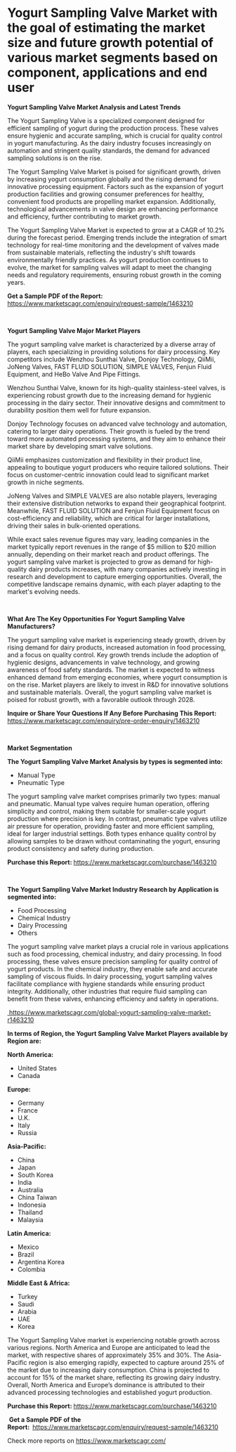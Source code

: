 <p><h1>Yogurt Sampling Valve Market with the goal of estimating the market size and future growth potential of various market segments based on component, applications and end user</h1></p><p><strong>Yogurt Sampling Valve Market Analysis and Latest Trends</strong></p>
<p><p>The Yogurt Sampling Valve is a specialized component designed for efficient sampling of yogurt during the production process. These valves ensure hygienic and accurate sampling, which is crucial for quality control in yogurt manufacturing. As the dairy industry focuses increasingly on automation and stringent quality standards, the demand for advanced sampling solutions is on the rise.</p><p>The Yogurt Sampling Valve Market is poised for significant growth, driven by increasing yogurt consumption globally and the rising demand for innovative processing equipment. Factors such as the expansion of yogurt production facilities and growing consumer preferences for healthy, convenient food products are propelling market expansion. Additionally, technological advancements in valve design are enhancing performance and efficiency, further contributing to market growth.</p><p>The Yogurt Sampling Valve Market is expected to grow at a CAGR of 10.2% during the forecast period. Emerging trends include the integration of smart technology for real-time monitoring and the development of valves made from sustainable materials, reflecting the industry's shift towards environmentally friendly practices. As yogurt production continues to evolve, the market for sampling valves will adapt to meet the changing needs and regulatory requirements, ensuring robust growth in the coming years.</p></p>
<p><strong>Get a Sample PDF of the Report:&nbsp;</strong> <a href="https://www.marketscagr.com/enquiry/request-sample/1463210?utm_campaign=3533&utm_medium=2&utm_source=Github&utm_content=ia&utm_term=12042025&utm_id=yogurt-sampling-valve">https://www.marketscagr.com/enquiry/request-sample/1463210</a></p>
<p>&nbsp;</p>
<p><strong>Yogurt Sampling Valve Major Market Players</strong></p>
<p><p>The yogurt sampling valve market is characterized by a diverse array of players, each specializing in providing solutions for dairy processing. Key competitors include Wenzhou Sunthai Valve, Donjoy Technology, QiiMii, JoNeng Valves, FAST FLUID SOLUTION, SIMPLE VALVES, Fenjun Fluid Equipment, and HeBo Valve And Pipe Fittings. </p><p>Wenzhou Sunthai Valve, known for its high-quality stainless-steel valves, is experiencing robust growth due to the increasing demand for hygienic processing in the dairy sector. Their innovative designs and commitment to durability position them well for future expansion. </p><p>Donjoy Technology focuses on advanced valve technology and automation, catering to larger dairy operations. Their growth is fueled by the trend toward more automated processing systems, and they aim to enhance their market share by developing smart valve solutions.</p><p>QiiMii emphasizes customization and flexibility in their product line, appealing to boutique yogurt producers who require tailored solutions. Their focus on customer-centric innovation could lead to significant market growth in niche segments.</p><p>JoNeng Valves and SIMPLE VALVES are also notable players, leveraging their extensive distribution networks to expand their geographical footprint. Meanwhile, FAST FLUID SOLUTION and Fenjun Fluid Equipment focus on cost-efficiency and reliability, which are critical for larger installations, driving their sales in bulk-oriented operations.</p><p>While exact sales revenue figures may vary, leading companies in the market typically report revenues in the range of $5 million to $20 million annually, depending on their market reach and product offerings. The yogurt sampling valve market is projected to grow as demand for high-quality dairy products increases, with many companies actively investing in research and development to capture emerging opportunities. Overall, the competitive landscape remains dynamic, with each player adapting to the market's evolving needs.</p></p>
<p>&nbsp;</p>
<p><strong>What Are The Key Opportunities For Yogurt Sampling Valve Manufacturers?</strong></p>
<p><p>The yogurt sampling valve market is experiencing steady growth, driven by rising demand for dairy products, increased automation in food processing, and a focus on quality control. Key growth trends include the adoption of hygienic designs, advancements in valve technology, and growing awareness of food safety standards. The market is expected to witness enhanced demand from emerging economies, where yogurt consumption is on the rise. Market players are likely to invest in R&D for innovative solutions and sustainable materials. Overall, the yogurt sampling valve market is poised for robust growth, with a favorable outlook through 2028.</p></p>
<p><strong>Inquire or Share Your Questions If Any Before Purchasing This Report:</strong> <a href="https://www.marketscagr.com/enquiry/pre-order-enquiry/1463210?utm_campaign=3533&utm_medium=2&utm_source=Github&utm_content=ia&utm_term=12042025&utm_id=yogurt-sampling-valve">https://www.marketscagr.com/enquiry/pre-order-enquiry/1463210</a></p>
<p>&nbsp;</p>
<p><strong>Market Segmentation</strong></p>
<p><strong>The Yogurt Sampling Valve Market Analysis by types is segmented into:</strong></p>
<p><ul><li>Manual Type</li><li>Pneumatic Type</li></ul></p>
<p><p>The yogurt sampling valve market comprises primarily two types: manual and pneumatic. Manual type valves require human operation, offering simplicity and control, making them suitable for smaller-scale yogurt production where precision is key. In contrast, pneumatic type valves utilize air pressure for operation, providing faster and more efficient sampling, ideal for larger industrial settings. Both types enhance quality control by allowing samples to be drawn without contaminating the yogurt, ensuring product consistency and safety during production.</p></p>
<p><strong>Purchase this Report:&nbsp;</strong><a href="https://www.marketscagr.com/purchase/1463210?utm_campaign=3533&utm_medium=2&utm_source=Github&utm_content=ia&utm_term=12042025&utm_id=yogurt-sampling-valve">https://www.marketscagr.com/purchase/1463210</a></p>
<p>&nbsp;</p>
<p><strong>The Yogurt Sampling Valve Market Industry Research by Application is segmented into:</strong></p>
<p><ul><li>Food Processing</li><li>Chemical Industry</li><li>Dairy Processing</li><li>Others</li></ul></p>
<p><p>The yogurt sampling valve market plays a crucial role in various applications such as food processing, chemical industry, and dairy processing. In food processing, these valves ensure precision sampling for quality control of yogurt products. In the chemical industry, they enable safe and accurate sampling of viscous fluids. In dairy processing, yogurt sampling valves facilitate compliance with hygiene standards while ensuring product integrity. Additionally, other industries that require fluid sampling can benefit from these valves, enhancing efficiency and safety in operations.</p></p>
<p><a href="https://www.marketscagr.com/global-yogurt-sampling-valve-market-r1463210?utm_campaign=3533&utm_medium=2&utm_source=Github&utm_content=ia&utm_term=12042025&utm_id=yogurt-sampling-valve">&nbsp;https://www.marketscagr.com/global-yogurt-sampling-valve-market-r1463210</a></p>
<p><strong>In terms of Region, the Yogurt Sampling Valve Market Players available by Region are:</strong></p>
<p>
    <p> <strong> North America: </strong>
        <ul>
            <li>United States</li>
            <li>Canada</li>
        </ul>
        </p> 
    <p> <strong> Europe: </strong>
        <ul>
            <li>Germany</li>
            <li>France</li>
            <li>U.K.</li>
            <li>Italy</li>
            <li>Russia</li>
        </ul>
        </p> 
    <p> <strong> Asia-Pacific: </strong>
        <ul>
            <li>China</li>
            <li>Japan</li>
            <li>South Korea</li>
            <li>India</li>
            <li>Australia</li>
            <li>China Taiwan</li>
            <li>Indonesia</li>
            <li>Thailand</li>
            <li>Malaysia</li>
        </ul>
        </p> 
    <p> <strong> Latin America: </strong>
        <ul>
            <li>Mexico</li>
            <li>Brazil</li>
            <li>Argentina Korea</li>
            <li>Colombia</li>
        </ul>
        </p> 
    <p> <strong> Middle East & Africa: </strong>
        <ul>
            <li>Turkey</li>
            <li>Saudi</li>
            <li>Arabia</li>
            <li>UAE</li>
            <li>Korea</li>
        </ul>
    </p>
    </p>
<p><p>The Yogurt Sampling Valve market is experiencing notable growth across various regions. North America and Europe are anticipated to lead the market, with respective shares of approximately 35% and 30%. The Asia-Pacific region is also emerging rapidly, expected to capture around 25% of the market due to increasing dairy consumption. China is projected to account for 15% of the market share, reflecting its growing dairy industry. Overall, North America and Europe’s dominance is attributed to their advanced processing technologies and established yogurt production.</p></p>
<p><strong>Purchase this Report: </strong><a href="https://www.marketscagr.com/purchase/1463210?utm_campaign=3533&utm_medium=2&utm_source=Github&utm_content=ia&utm_term=12042025&utm_id=yogurt-sampling-valve">https://www.marketscagr.com/purchase/1463210</a></p>
<p>&nbsp;<strong>Get a Sample PDF of the Report:&nbsp;&nbsp;</strong><a href="https://www.marketscagr.com/enquiry/request-sample/1463210?utm_campaign=3533&utm_medium=2&utm_source=Github&utm_content=ia&utm_term=12042025&utm_id=yogurt-sampling-valve">https://www.marketscagr.com/enquiry/request-sample/1463210</a></p>
<p><strong></strong></p>
<p>Check more reports on <a href="https://www.marketscagr.com/?utm_campaign=3533&utm_medium=2&utm_source=Github&utm_content=ia&utm_term=12042025&utm_id=yogurt-sampling-valve">https://www.marketscagr.com/</a></p>